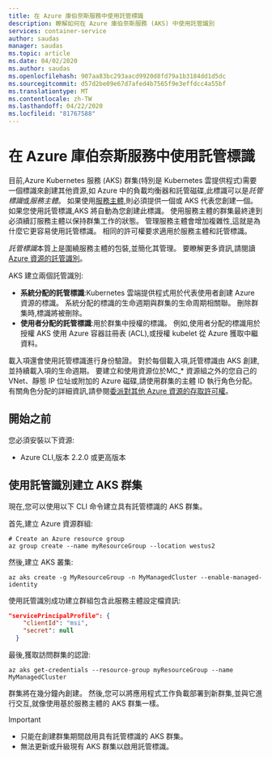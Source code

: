 ```yaml
---
title: 在 Azure 庫伯奈斯服務中使用託管標識
description: 瞭解如何在 Azure 庫伯奈斯服務 (AKS) 中使用託管識別
services: container-service
author: saudas
manager: saudas
ms.topic: article
ms.date: 04/02/2020
ms.author: saudas
ms.openlocfilehash: 907aa83bc293aacd9920d8fd79a1b3184dd1d5dc
ms.sourcegitcommit: d57d2be09e67d7afed4b7565f9e3effdcc4a55bf
ms.translationtype: MT
ms.contentlocale: zh-TW
ms.lasthandoff: 04/22/2020
ms.locfileid: "81767588"
---
```

# <a name="use-managed-identities-in-azure-kubernetes-service"></a>在 Azure 庫伯奈斯服務中使用託管標識

目前,Azure Kubernetes 服務 (AKS) 群集(特別是 Kubernetes 雲提供程式)需要一個標識來創建其他資源,如 Azure 中的負載均衡器和託管磁碟,此標識可以是*託管標識*或*服務主體*。 如果使用[服務主體](kubernetes-service-principal.md),則必須提供一個或 AKS 代表您創建一個。 如果您使用託管標識,AKS 將自動為您創建此標識。 使用服務主體的群集最終達到必須續訂服務主體以保持群集工作的狀態。 管理服務主體會增加複雜性,這就是為什麼它更容易使用託管標識。 相同的許可權要求適用於服務主體和託管標識。

*託管標識*本質上是圍繞服務主體的包裝,並簡化其管理。 要瞭解更多資訊,請閱讀[Azure 資源的託管識別](https://docs.microsoft.com/azure/active-directory/managed-identities-azure-resources/overview)。

AKS 建立兩個託管識別:

- **系統分配的託管標識**:Kubernetes 雲端提供程式用於代表使用者創建 Azure 資源的標識。 系統分配的標識的生命週期與群集的生命周期相關聯。 刪除群集時,標識將被刪除。
- **使用者分配的託管標識**:用於群集中授權的標識。 例如,使用者分配的標識用於授權 AKS 使用 Azure 容器註冊表 (ACL),或授權 kubelet 從 Azure 獲取中繼資料。

載入項還會使用託管標識進行身份驗證。 對於每個載入項,託管標識由 AKS 創建,並持續載入項的生命週期。 要建立和使用資源位於MC_* 資源組之外的您自己的 VNet、靜態 IP 位址或附加的 Azure 磁碟,請使用群集的主體 ID 執行角色分配。 有關角色分配的詳細資訊,請參閱[委派對其他 Azure 資源的存取許可權](kubernetes-service-principal.md#delegate-access-to-other-azure-resources)。

## <a name="before-you-begin"></a>開始之前

您必須安裝以下資源:

- Azure CLI,版本 2.2.0 或更高版本

## <a name="create-an-aks-cluster-with-managed-identities"></a>使用託管識別建立 AKS 群集

現在,您可以使用以下 CLI 命令建立具有託管標識的 AKS 群集。

首先,建立 Azure 資源群組:

```azurecli-interactive
# Create an Azure resource group
az group create --name myResourceGroup --location westus2
```

然後,建立 AKS 叢集:

```azurecli-interactive
az aks create -g MyResourceGroup -n MyManagedCluster --enable-managed-identity
```

使用託管識別成功建立群組包含此服務主體設定檔資訊:

```json
"servicePrincipalProfile": {
    "clientId": "msi",
    "secret": null
  }
```

最後,獲取訪問群集的認證:

```azurecli-interactive
az aks get-credentials --resource-group myResourceGroup --name MyManagedCluster
```

群集將在幾分鐘內創建。 然後,您可以將應用程式工作負載部署到新群集,並與它進行交互,就像使用基於服務主體的 AKS 群集一樣。

> [!IMPORTANT]
>
> - 只能在創建群集期間啟用具有託管標識的 AKS 群集。
> - 無法更新或升級現有 AKS 群集以啟用託管標識。
